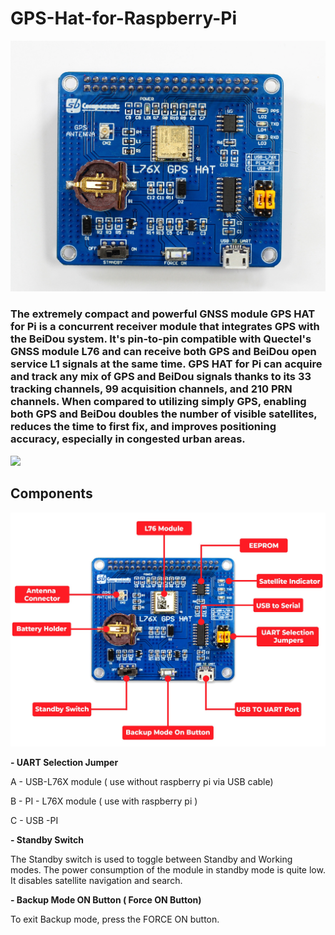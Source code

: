 # GPS-Hat-for-Raspberry-Pi

<img src= "https://github.com/sbcshop/GPS-Hat-for-Raspberry-Pi/blob/main/images/img0.jpg" />

### The extremely compact and powerful GNSS module GPS HAT for Pi is a concurrent receiver module that integrates GPS with the BeiDou system. It's pin-to-pin compatible with Quectel's GNSS module L76 and can receive both GPS and BeiDou open service L1 signals at the same time. GPS HAT for Pi can acquire and track any mix of GPS and BeiDou signals thanks to its 33 tracking channels, 99 acquisition channels, and 210 PRN channels. When compared to utilizing simply GPS, enabling both GPS and BeiDou doubles the number of visible satellites, reduces the time to first fix, and improves positioning accuracy, especially in congested urban areas.

<img src= "https://github.com/sbcshop/GPS-Hat-for-Raspberry-Pi/blob/main/images/img1.JPG" />

## Components

<img src= "https://github.com/sbcshop/GPS-Hat-for-Raspberry-Pi/blob/main/images/img2.jpg" />

**- UART Selection Jumper**

A - USB-L76X module ( use without raspberry pi via USB cable)

B - PI - L76X module ( use with raspberry pi )

C - USB -PI

**- Standby Switch**

The Standby switch is used to toggle between Standby and Working modes. The power consumption of the module in standby mode is quite low. It disables satellite navigation and search.


**- Backup Mode ON Button ( Force ON Button)**

To exit Backup mode, press the FORCE ON button.

